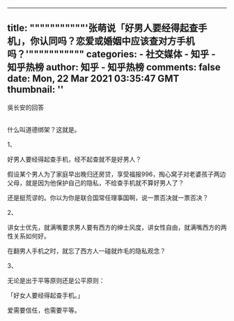 
---
title: """""""""""'张萌说「好男人要经得起查手机」，你认同吗？恋爱或婚姻中应该查对方手机吗？'"""""""""""
categories: 
    - 社交媒体
    - 知乎 - 知乎热榜
author: 知乎 - 知乎热榜
comments: false
date: Mon, 22 Mar 2021 03:35:47 GMT
thumbnail: ''
---

<div>   
吳长安的回答<br><br><p>什么叫道德绑架？这就是。</p><p>1、</p><p>好男人要经得起查手机，经不起查就不是好男人？</p><p>假设某个男人为了家庭早出晚归还房贷，享受福报996，掏心窝子对老婆孩子两边父母，就是因为他保护自己的隐私，不给查手机就不算好男人了？</p><p>还是挺荒谬的。你以为你是联合国常任理事国啊，说一票否决就一票否决？</p><p>2、</p><p>讲女士优先，就满嘴要求男人要有西方的绅士风度，讲女性自由，就满嘴西方的两性关系如何好。</p><p>在翻男人手机之时，就忘了西方人一碰就炸毛的隐私观念？</p><p>3、</p><p>无论是出于平等原则还是公平原则：</p><p>「好女人要经得起查手机。」</p><p>爱需要信任，也需要平等。</p>  
</div>
            